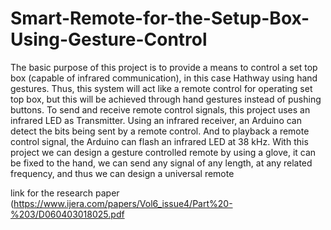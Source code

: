 # Smart-Remote-for-the-Setup-Box-Using-Gesture-Control
The basic purpose of this project is to provide a means to control a set top box (capable of infrared
communication), in this case Hathway using hand gestures. Thus, this system will act like a remote control for
operating set top box, but this will be achieved through hand gestures instead of pushing buttons. To send and
receive remote control signals, this project uses an infrared LED as Transmitter. Using an infrared receiver, an
Arduino can detect the bits being sent by a remote control. And to playback a remote control signal, the
Arduino can flash an infrared LED at 38 kHz. With this project we can design a gesture controlled remote by
using a glove, it can be fixed to the hand, we can send any signal of any length, at any related frequency, and
thus we can design a universal remote

link for the research paper (https://www.ijera.com/papers/Vol6_issue4/Part%20-%203/D060403018025.pdf
